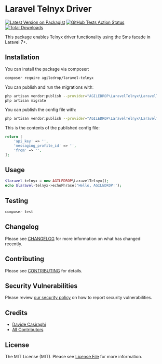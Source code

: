 # Laravel Telnyx Driver

[![Latest Version on Packagist](https://img.shields.io/packagist/v/agiledrop/laravel-telnyx.svg?style=flat-square)](https://packagist.org/packages/agiledrop/laravel-telnyx)
[![GitHub Tests Action Status](https://img.shields.io/github/workflow/status/agiledrop/laravel-telnyx/run-tests?label=tests)](https://github.com/agiledrop/laravel-telnyx/actions?query=workflow%3Arun-tests+branch%3Amaster)
[![Total Downloads](https://img.shields.io/packagist/dt/agiledrop/laravel-telnyx.svg?style=flat-square)](https://packagist.org/packages/agiledrop/laravel-telnyx)

This package enables Telnyx driver functionality using the Sms facade in Laravel 7+.   


## Installation

You can install the package via composer:

```bash
composer require agiledrop/laravel-telnyx
```

You can publish and run the migrations with:

```bash
php artisan vendor:publish --provider="AGILEDROP\LaravelTelnyx\LaravelTelnyxServiceProvider" --tag="migrations"
php artisan migrate
```

You can publish the config file with:
```bash
php artisan vendor:publish --provider="AGILEDROP\LaravelTelnyx\LaravelTelnyxServiceProvider" --tag="config"
```

This is the contents of the published config file:

```php
return [
    'api_key' => '',
    'messaging_profile_id' => '',
    'from' => '',
];
```

## Usage

``` php
$laravel-telnyx = new AGILEDROP\LaravelTelnyx();
echo $laravel-telnyx->echoPhrase('Hello, AGILEDROP!');
```

## Testing

``` bash
composer test
```

## Changelog

Please see [CHANGELOG](CHANGELOG.md) for more information on what has changed recently.

## Contributing

Please see [CONTRIBUTING](.github/CONTRIBUTING.md) for details.

## Security Vulnerabilities

Please review [our security policy](../../security/policy) on how to report security vulnerabilities.

## Credits

- [Davide Casiraghi](https://github.com/DavideCasiraghi)
- [All Contributors](../../contributors)

## License

The MIT License (MIT). Please see [License File](LICENSE.md) for more information.
